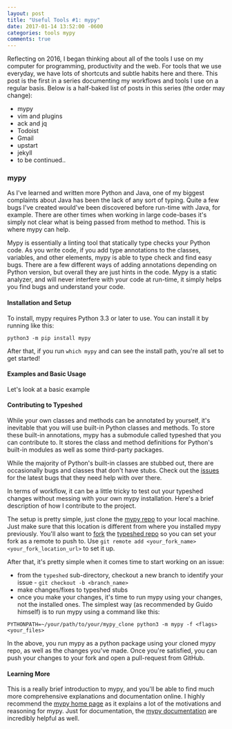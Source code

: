```yaml
---
layout: post
title: "Useful Tools #1: mypy"
date: 2017-01-14 13:52:00 -0600
categories: tools mypy
comments: true
---
```


Reflecting on 2016, I began thinking about all of the tools I use on my
computer for programming, productivity and the web. For tools that we use
everyday, we have lots of shortcuts and subtle habits here and there. This post
is the first in a series documenting my workflows and tools I use on a regular
basis. Below is a half-baked list of posts in this series (the order may change):

- mypy
- vim and plugins
- ack and jq
- Todoist
- Gmail
- upstart
- jekyll
- to be continued..

### mypy

As I've learned and written more Python and Java, one of my biggest complaints
about Java has been the lack of any sort of typing. Quite a few bugs I've
created would've been discovered before run-time with Java, for example. There
are other times when working in large code-bases it's simply not clear
what is being passed from method to method. This is where mypy can help.

Mypy is essentially a linting tool that statically type checks your Python
code. As you write code, if you add type annotations to the classes, variables,
and other elements, mypy is able to type check and find easy bugs. There are
a few different ways of adding annotations depending on Python version, but
overall they are just hints in the code. Mypy is a static analyzer, and will
never interfere with your code at run-time, it simply helps you find bugs and
understand your code.

#### Installation and Setup

To install, mypy requires Python 3.3 or later to use. You can install it by
running like this:

```
python3 -m pip install mypy
```

After that, if you run `which mypy` and can see the install path, you're all
set to get started!

#### Examples and Basic Usage

Let's look at a basic example

#### Contributing to Typeshed

While your own classes and methods can be annotated by yourself, it's
inevitable that you will use built-in Python classes and methods. To store
these built-in annotations, mypy has a submodule called typeshed that you can
contribute to. It stores the class and method definitions for Python's built-in
modules as well as some third-party packages.

While the majority of Python's built-in classes are stubbed out, there are
occasionally bugs and classes that don't have stubs. Check out the
[issues][issues] for the latest bugs that they need help with over there.

In terms of workflow, it can be a little tricky to test out your typeshed
changes without messing with your own mypy installation. Here's a brief
description of how I contribute to the project.

The setup is pretty simple, just clone the [mypy repo][repo] to your local
machine. Just make sure that this location is different from where you
installed mypy previously. You'll also want to [fork][fork] the [typeshed repo][typeshedrepo]
so you can set your fork as a remote to push to. Use `git
remote add <your_fork_name> <your_fork_location_url>` to set it up.

After that, it's pretty simple when it comes time to start working on an issue:

- from the `typeshed` sub-directory, checkout a new branch to identify your
  issue - `git checkout -b <branch_name>`
- make changes/fixes to typeshed stubs
- once you make your changes, it's time to run mypy using your changes, not the
  installed ones. The simplest way (as recommended by Guido himself) is to run
  mypy using a command like this: 

``` 
PYTHONPATH=~/your/path/to/your/mypy_clone python3 -m mypy -f <flags>
<your_files>
```

In the above, you run mypy as a python package using your cloned mypy repo, as
well as the changes you've made. Once you're satisfied, you can push your
changes to your fork and open a pull-request from GitHub.


#### Learning More

This is a really brief introduction to mypy, and you'll be able to find much
more comprehensive explanations and documentation online. I highly recommend
the [mypy home page][homepage] as it explains a lot of the motivations and
reasoning for mypy. Just for documentation, the [mypy documentation][docs] are
incredibly helpful as well.

[docs]: http://mypy.readthedocs.io/en/latest/index.html
[homepage]: http://www.mypy-lang.org/
[typeshedrepo]: https://github.com/python/typeshed
[issues]: https://github.com/python/typeshed/issues
[repo]: https://github.com/python/mypy
[fork]: https://help.github.com/articles/fork-a-repo/
